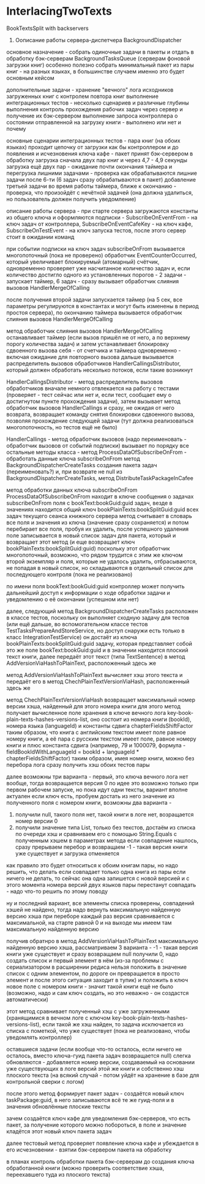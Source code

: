 # InterlacingTwoTexts
BookTextsSplit with backservers

1. Оописание работы сервера-диспетчера BackgroundDispatcher

основное назначение - собрать одиночные задачи в пакеты и отдать в обработку бэк-серверам BackgroundTasksQueue (серверам фоновой загрузки книг)
особенно полезно собрать минимальный пакет из пары книг - на разных языках, в большинстве случаем именно это будет основным кейсом

дополнительные задачи - 
хранение "вечного" лога исходников загруженных книг с контролем повтора книг
выполнение интеграционных тестов - несколько сценариев и различные глубины выполнения
контроль прохождения рабочих задач через сервер и получение их бэк-сервером
выполнение запроса контроллера о состоянии отправленной на загрузку книги - выполнено или нет и почему

основные сценарии интеграционных тестов -
пара книг (на обоих языках) проходит цепочку от загрузки как бы контроллером и до появления и исчезновения ключа кафе - пакет принят бэк-сервером в обработку
загрузка сначала двух пар книг и через 4,7 - 4,9 секунды загрузка ещё двух пар - ожидание почти окончания таймера и перегрузка лишними задачами - 
проверка как обрабатываются лишние задачи после 6-ти (6 задач сразу обрабатываются в пакет)
добавление третьей задачи во время работы таймера, ближе к окончанию - проверка, что произойдёт с нечётной задачей (она должна удалиться, но пользователь должен получить уведомление)

описание работы сервера -
при старте сервера загружаются константы из общего ключа и оформляются подписки -
SubscribeOnEventFrom - на ключ задач от контроллера,
SubscribeOnEventСafeKey - на ключ кафе,
SubscribeOnTestEvent - на ключ запуска тестов,
после этого сервер стоит в ожидании команд

при событии подписки на ключ задач subscribeOnFrom вызывается многопоточный (пока не проверено) обработчик EventCounterOccurred, 
который увеличивает блокируемый (атомарный) счётчик, одновременно проверяет уже насчитанное количество задач и, если количество достигло одного из установленных порогов - 
2 задачи - запускает таймер, 6 задач - сразу вызывает обработчик слияния вызовов HandlerMergeOfCalling

после получения второй задачи запускается таймер (на 5 сек, все параметры регулируются в константах и могут быть изменены в период простоя сервера), 
по окончанию таймера вызывается обработчик слияния вызовов HandlerMergeOfCalling

метод обработчик слияния вызовов HandlerMergeOfCalling останавливает таймер (если вызов пришёл не от него, а по верхнему порогу количества задач) и затем устанавливает
блокировку сдвоенного вызова себя - от счетчика и таймера одновременно - включая ожидание для повторного вызова
дальше вызывается распределитель вызовов обработчиков HandlerCallingsDistributor, который должен обработать несколько потоков, если такие возникнут

HandlerCallingsDistributor - метод распределитель вызовов обработчиков вначале немного отвлекается на работу с тестами
(проверяет - тест сейчас или нет и, если тест, сообщает ему о достигнутом пункте прохождения задачи),
затем вызывает метод обработчик вызовов HandlerCallings и сразу, не ожидая от него возврата, возвращает команду снятия блокировки сдвоенного вызова, 
позволяя прохождение следующей задачи (тут должна реализоваться многопоточность, но тестов ещё не было)

HandlerCallings - метод обработчик вызовов (надо переименовать - обработчик вызовов от событий подписки) вызывает по порядку все остальные методы класса -
метод ProcessDataOfSubscribeOnFrom - обработать данные ключа subscribeOnFrom
метод BackgroundDispatcherCreateTasks создания пакета задач (переименовать?)
и, при возврате не null из BackgroundDispatcherCreateTasks, метод DistributeTaskPackageInCafee

метод обработки данных ключа subscribeOnFrom ProcessDataOfSubscribeOnFrom находит в ключе сообщения о задачах subscribeOnFrom поля с bookText:bookGuid:guid задач,
везде в значениях находится общий ключ bookPlainTexts:bookSplitGuid:guid всех задач текущего сеанса книжного сервера
метод считывает в словарь все поля и значения из ключа (значение сразу сохраняется) и потом перебирает все поля, пробуя их удалить,
после успешного удаления поле записывается в новый список задач для пакета, который и возвращает этот метод (и еще возвращает ключ bookPlainTexts:bookSplitGuid:guid)
поскольку этот обработчик многопоточный, возможно, что рядом трудится с этим же ключом второй экземпляр и поля, которые не удалось удалить, отбрасываются, 
не попадая в новый список, но складываются в отдельный список для последующего контроля (пока не реализовано)

по имени поля bookText:bookGuid:guid контроллер может получить дальнейший доступ к информации о ходе обработки задачи и уведомлению о её окончании (успешном или нет)

далее, следующий метод BackgroundDispatcherCreateTasks расположен в классе тестов, поскольку он выполняет сходную задачу для тестов
(или ещё дальше, во вспомогательном классе тестов TestTasksPrepareAndStoreService, но доступ снаружи есть только в класс IntegrationTestService)
он достаёт из ключа bookPlainTexts:bookSplitGuid:guid задачу, которая представляет собой это же поле bookText:bookGuid:guid и в значении находится плоский текст книги,
далее передаёт этот текст (типа TextSentence) в метод AddVersionViaHashToPlainText, расположенный здесь же

метод AddVersionViaHashToPlainText вычисляет хэш этого текста и передаёт его в метод ChechPlainTextVersionViaHash, расположенный здесь же

метод ChechPlainTextVersionViaHash возвращает максимальный номер версии хэша, найденный для этого номера книги
для этого метод получает вычисленное поле хранения в ключе вечного лога key-book-plain-texts-hashes-versions-list, 
оно состоит из номера книги (bookId), номера языка (languageId) и константы сдвига chapterFieldsShiftFactor таким образом, 
что книга с английским текстом имеет поле равное номеру книги, а её пара с русским текстом имеет поле, равное номеру книги и плюс константа сдвига 
(например, 79 и 1000079, формула - fieldBookIdWithLanguageId = bookId + languageId * chapterFieldsShiftFactor)
таким образом, имея номер книги, можно без перебора лога сразу получить хэш обоих тестов пары

далее возможны три варианта - первый, это ключа вечного лога нет вообще, тогда возвращается версия 0
по идее это возможно только при первом рабочем запуске, но пока идут одни тексты, вариант вполне актуален
если ключ есть, пробуем достать из него значение из полученного поля с номером книги, возможны два варианта - 
1. получили null, такого поля нет, такой книги в логе нет, возращается номер версии 0
2. получили значение типа List<TextSentence>, только без текстов, 
достаём из списка по очереди хэш и сравниваем его с помощью String.Equals с полученным хэшем в параметрах метода
если совпадение нашлось, сразу прерываем перебор и возвращаем -1 - такая версия книги уже существует и загрузка отменяется

как правило это будет относиться к обоим книгам пары, но надо решить, что делать если совпадает только одна книга из пары
если ничего не делать, то сейчас она одна запишется с новой версией и с этого момента номера версий двух языков пары перестанут совпадать - надо что-то решить по этому поводу

ну и последний вариант, все элементы списка проверены, совпадений хэшей не найдено, тогда надо вернуть максимальную найденную версию хэша
при переборе каждый раз версия сравнивается с максимальной, на старте равной 0 и на выходе мы имеем там максимальную найденную версию

получив обратнро в метод AddVersionViaHashToPlainText максимальную найденную версию хэша, рассматриваем 3 варианта - 
-1 - такая версия книги уже существует и сразу возвращаем null
получили 0, надо создать список и первый элемент в нём 
(из-за проблемы с сериализатором в расширении редиса нельзя положить в значение список с одним элементом, 
по дороге он превращается в просто элемент и после этого ситуация заходит в тупик) 
и положить в ключ новое поле с номером книги - значит такой книги ещё не было 
(возможно, надо и сам ключ создать, но это неважно - он создастся автоматически)




этот метод сравнивает полученный хэш с уже загруженными (хранящимися в вечном логе с ключом key-book-plain-texts-hashes-versions-list), 
если такой же хэш найден, то задача исключается из списка с пометкой, что уже существует (пока не реализовано, чтобы уведомлять контроллер)

оставшиеся задачи (если вообще что-то осталось, если ничего не осталось, вместо ключа-гуид пакета задач возвращается null) слегка обновляются - 
добавляется номер версии, создаваемый на основании уже существующих в логе версий этой же книги и собственно хэш плоского текста 
(на всякий случай - потом уйдёт на хранение в базе для контрольной сверки с логом)

после этого метод формирует пакет задач - создаётся новый ключ taskPackage:guid, в него записываются всё те же гуид-поля и в значения обновлённые плоские тексты

зачем создаётся ключ кафе для уведомления бэк-серверов, что есть пакет, за получение которого можно побороться, в поле и значение кладётся этот новый ключ пакета задач

далее тестовый метод проверяет появление ключа кафе и убеждается в его исчезновении - взятии бэк-сервером пакета на обработку

в планах контроль обработки пакета бэк-серверам до создания ключа обработанной книги (можно проверить соответствие хэша, переехавшего туда из плоского текста)

